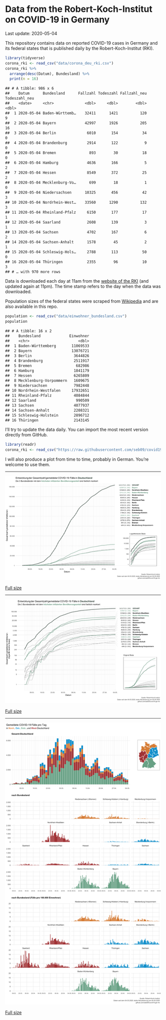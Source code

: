 Data from the Robert-Koch-Institut on COVID-19 in Germany
================
Last update: 2020-05-04

This repository contains data on reported COVID-19 cases in Germany and
its federal states that is published daily by the Robert-Koch-Institut
(RKI).

``` r
library(tidyverse)
corona_rki <- read_csv("data/corona_deu_rki.csv")
corona_rki %>% 
  arrange(desc(Datum), Bundesland) %>% 
  print(n = 16)
```

    ## # A tibble: 986 x 6
    ##    Datum      Bundesland      Fallzahl Todeszahl Fallzahl_neu Todeszahl_neu
    ##    <date>     <chr>              <dbl>     <dbl>        <dbl>         <dbl>
    ##  1 2020-05-04 Baden-Württemb…    32411      1421          120             9
    ##  2 2020-05-04 Bayern             42997      1926          205            16
    ##  3 2020-05-04 Berlin              6010       154           34             0
    ##  4 2020-05-04 Brandenburg         2914       122            9             0
    ##  5 2020-05-04 Bremen               893        30           18             0
    ##  6 2020-05-04 Hamburg             4636       166            5             2
    ##  7 2020-05-04 Hessen              8549       372           25             2
    ##  8 2020-05-04 Mecklenburg-Vo…      699        18            1             0
    ##  9 2020-05-04 Niedersachsen      10325       456           42             3
    ## 10 2020-05-04 Nordrhein-West…    33560      1290          132             3
    ## 11 2020-05-04 Rheinland-Pfalz     6150       177           17             1
    ## 12 2020-05-04 Saarland            2608       139            3             1
    ## 13 2020-05-04 Sachsen             4702       167            6             2
    ## 14 2020-05-04 Sachsen-Anhalt      1578        45            2             1
    ## 15 2020-05-04 Schleswig-Hols…     2788       113           50             0
    ## 16 2020-05-04 Thüringen           2355        96           10             3
    ## # … with 970 more rows

Data is downloaded each day at 11am from the [website of the
RKI](https://www.rki.de/DE/Content/InfAZ/N/Neuartiges_Coronavirus/Fallzahlen.html)
(and updated again at 11pm). The time stamp refers to the day when the
data was downloaded.

Population sizes of the federal states were scraped from
[Wikipedia](https://de.wikipedia.org/wiki/Liste_der_deutschen_Bundesl%C3%A4nder_nach_Bev%C3%B6lkerung)
and are also available in this repo.

``` r
population <- read_csv("data/einwohner_bundesland.csv")
population
```

    ## # A tibble: 16 x 2
    ##    Bundesland             Einwohner
    ##    <chr>                      <dbl>
    ##  1 Baden-Württemberg       11069533
    ##  2 Bayern                  13076721
    ##  3 Berlin                   3644826
    ##  4 Brandenburg              2511917
    ##  5 Bremen                    682986
    ##  6 Hamburg                  1841179
    ##  7 Hessen                   6265809
    ##  8 Mecklenburg-Vorpommern   1609675
    ##  9 Niedersachsen            7982448
    ## 10 Nordrhein-Westfalen     17932651
    ## 11 Rheinland-Pfalz          4084844
    ## 12 Saarland                  990509
    ## 13 Sachsen                  4077937
    ## 14 Sachsen-Anhalt           2208321
    ## 15 Schleswig-Holstein       2896712
    ## 16 Thüringen                2143145

I’ll try to update the data daily. You can import the most recent
version directly from GitHub.

``` r
library(readr)
corona_rki <- read_csv("https://raw.githubusercontent.com/seb09/covid19-ger-rki/master/data/corona_deu_rki.csv")
```

I will also produce a plot from time to time, probably in German. You’re
welcome to use them.

-----

<img src="plots/covid19-deu-rki-entwicklung-original-skala.png">

[Full
size](https://github.com/seb09/covid19-ger-rki/raw/master/plots/covid19-deu-rki-entwicklung-original-skala.png)

-----

<img src="plots/covid19-deu-rki-entwicklung.png">

[Full
size](https://github.com/seb09/covid19-ger-rki/raw/master/plots/covid19-deu-rki-entwicklung.png)

-----

<img src="plots/covid19-deu-rki-faelle-pro-tag.png">

[Full
size](https://github.com/seb09/covid19-ger-rki/raw/master/plots/covid19-deu-rki-faelle-pro-tag.png)

